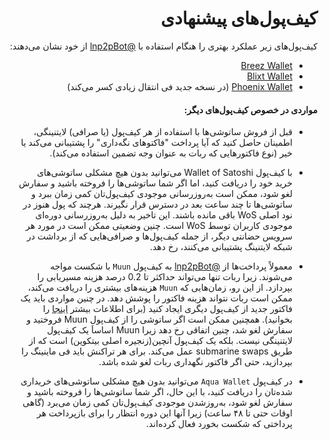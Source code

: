 <div dir="rtl">

# کیف‌پول‌های پیشنهادی

کیف‌پول‌های زیر عملکرد بهتری را هنگام استفاده با [@lnp2pBot](https://t.me/lnp2pBot) از خود نشان می‌دهند:

- [Breez Wallet](https://breez.technology/)
- [Blixt Wallet](https://blixtwallet.github.io/)
- [Phoenix Wallet](https://phoenix.acinq.co/)     (در نسخه جدید فی انتقال زیادی کسر می‌کند)

#### مواردی در خصوص کیف‌پول‌های دیگر:

- قبل از فروش ساتوشی‌ها با استفاده از هر کیف‌پول (یا صرافی) لایتنینگی، اطمینان حاصل کنید که آیا پرداخت "فاکتوهای نگه‌داری" را پشتیبانی می‌کند یا خیر (نوع فاکتورهایی که ربات به عنوان وجه تضمین استفاده می‌کند).

- با کیف‌پول Wallet of Satoshi می‌توانید بدون هیچ مشکلی ساتوشی‌های خرید خود را دریافت کنید، اما اگر شما ساتوشی‌ها را فروخته باشید و سفارش لغو شود، ممکن است به‌روزرسانی موجودی کیف‌پول‌تان کمی زمان ببرد و ساتوشی‌ها تا چند ساعت بعد در دسترس قرار نگیرند. هرچند که پول هنوز در نود اصلی WoS باقی مانده باشند. این تاخیر به دلیل به‌روزرسانی دوره‌ای موجودی کاربران توسط WoS است. چنین وضعیتی ممکن است در مورد هر سرویس حضانتی دیگر، از جمله کیف‌پول‌ها و صرافی‌هایی که از برداشت در شبکه لایتنینگ پشتیبانی می‌کنند، رخ دهد.

- معمولاً پرداخت‌ها از [@lnp2pBot](https://t.me/lnp2pBot) به کیف‌پول `Muun` با شکست مواجه می‌شوند. زیرا ربات تنها می‌تواند حداکثر تا 0.2 درصد هزینه مسیریابی را بپردازد.
از این رو، زمان‌هایی که `Muun` هزینه‌های بیشتری را دریافت می‌کند، ممکن است ربات نتواند هزینه فاکتور را پوشش دهد. در چنین مواردی باید یک فاکتور جدید از کیف‌پول دیگری ایجاد کنید (برای اطلاعات  بیشتر [اینجا](./i-cant-receive.md) را بخوانید). همچنین ممکن است اگر ساتوشی را از کیف‌پول Muun فروختید و سفارش لغو شد، چنین اتفاقی رخ دهد زیرا Muun اساساَ یک کیف‌پول لایتنینگی نیست. بلکه یک کیف‌پول آنچین(زنجیره اصلی بیتکوین) است که از طریق submarine swaps عمل می‌کند. برای هر تراکنش باید فی ماینینگ را بپردازید، حتی اگر فاکتور نگهداری ربات لغو شده باشد.

- در کیف‌پول `Aqua Wallet` می‌توانید بدون هیچ مشکلی ساتوشی‌های خریداری شده‌تان را دریافت کنید، با این حال، اگر شما ساتوشی‌ها را فروخته باشید و سفارش لغو شود، به‌روزشدن موجودی کیف‌پول‌تان کمی زمان می‌برد (گاهی اوقات حتی تا ۴۸ ساعت) زیرا آنها این دوره انتظار را برای بازپرداخت هر پرداختی که شکست بخورد فعال کرده‌اند.

</div>
